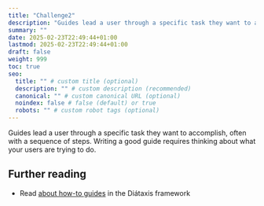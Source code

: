 ```yaml
---
title: "Challenge2"
description: "Guides lead a user through a specific task they want to accomplish, often with a sequence of steps."
summary: ""
date: 2025-02-23T22:49:44+01:00
lastmod: 2025-02-23T22:49:44+01:00
draft: false
weight: 999
toc: true
seo:
  title: "" # custom title (optional)
  description: "" # custom description (recommended)
  canonical: "" # custom canonical URL (optional)
  noindex: false # false (default) or true
  robots: "" # custom robot tags (optional)
---
```


Guides lead a user through a specific task they want to accomplish, often with a sequence of steps. Writing a good guide requires thinking about what your users are trying to do.

## Further reading

- Read [about how-to guides](https://diataxis.fr/how-to-guides/) in the Diátaxis framework
